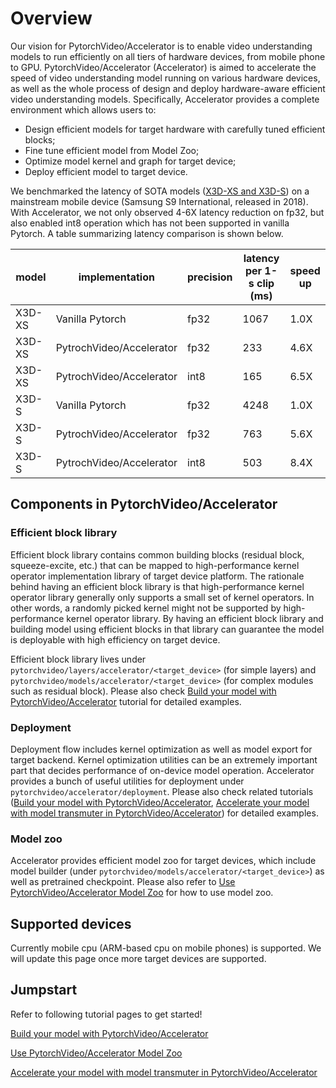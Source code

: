 
# Overview

Our vision for PytorchVideo/Accelerator is to enable video understanding models to run efficiently on all tiers of hardware devices, from mobile phone to GPU. PytorchVideo/Accelerator (Accelerator) is aimed to accelerate the speed of video understanding model running on various hardware devices, as well as the whole process of design and deploy hardware-aware efficient video understanding models. Specifically, Accelerator provides a complete environment which allows users to:

* Design efficient models for target hardware with carefully tuned efficient blocks;
* Fine tune efficient model from Model Zoo;
* Optimize model kernel and graph for target device;
* Deploy efficient model to target device.


We benchmarked the latency of SOTA models ([X3D-XS and X3D-S](https://arxiv.org/abs/2004.04730)) on a mainstream mobile device (Samsung S9 International, released in 2018). With Accelerator, we not only observed 4-6X latency reduction on fp32, but also enabled int8 operation which has not been supported in vanilla Pytorch. A table summarizing latency comparison is shown below.

|model  |implementation |precision  |latency per 1-s clip (ms)  |speed up   |
|---    |---    |---    |---    |---    |
|X3D-XS |Vanilla Pytorch    |fp32   |1067   |1.0X   |
|X3D-XS |PytrochVideo/Accelerator   |fp32   |233    |4.6X   |
|X3D-XS |PytrochVideo/Accelerator   |int8   |165    |6.5X   |
|X3D-S  |Vanilla Pytorch    |fp32   |4248   |1.0X   |
|X3D-S  |PytrochVideo/Accelerator   |fp32   |763    |5.6X   |
|X3D-S  |PytrochVideo/Accelerator   |int8   |503    |8.4X   |

## Components in PytorchVideo/Accelerator

### Efficient block library

Efficient block library contains common building blocks (residual block, squeeze-excite, etc.) that can be mapped to high-performance kernel operator implementation library of target device platform. The rationale behind having an efficient block library is that high-performance kernel operator library generally only supports a small set of kernel operators. In other words, a randomly picked kernel might not be supported by high-performance kernel operator library. By having an efficient block library and building model using efficient blocks in that library can guarantee the model is deployable with high efficiency on target device.

Efficient block library lives under `pytorchvideo/layers/accelerator/<target_device>` (for simple layers) and `pytorchvideo/models/accelerator/<target_device>` (for complex modules such as residual block). Please also check [Build your model with PytorchVideo/Accelerator](link_fixme) tutorial for detailed examples.

### Deployment

Deployment flow includes kernel optimization as well as model export for target backend. Kernel optimization utilities can be an extremely important part that decides performance of on-device model operation. Accelerator provides a bunch of useful utilities for deployment under `pytorchvideo/accelerator/deployment`. Please also check related tutorials ([Build your model with PytorchVideo/Accelerator](link_fixme), [Accelerate your model with model transmuter in PytorchVideo/Accelerator](link_fixme))  for detailed examples.

### Model zoo

Accelerator provides efficient model zoo for target devices, which include model builder (under `pytorchvideo/models/accelerator/<target_device>`) as well as pretrained checkpoint. Please also refer to [Use PytorchVideo/Accelerator Model Zoo](link_fixme) for how to use model zoo.


## Supported devices

Currently mobile cpu (ARM-based cpu on mobile phones) is supported. We will update this page once more target devices are supported.


## Jumpstart

Refer to following tutorial pages to get started!

[Build your model with PytorchVideo/Accelerator](link_fixme)

[Use PytorchVideo/Accelerator Model Zoo](link_fixme)

[Accelerate your model with model transmuter in PytorchVideo/Accelerator](link_fixme)
